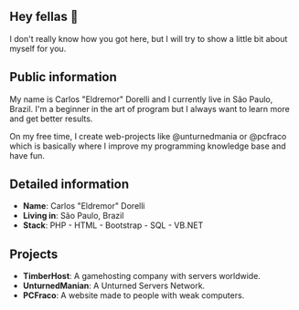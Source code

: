 ## Hey fellas 🤗
I don't really know how you got here, but I will try to show a little bit about myself for you.

## Public information
My name is Carlos "Eldremor" Dorelli and I currently live in São Paulo, Brazil. I'm a beginner in the art of program but I always want to learn more and get better results.

On my free time, I create web-projects like @unturnedmania or @pcfraco which is basically where I improve my programming knowledge base and have fun.

## Detailed information
* **Name**: Carlos "Eldremor" Dorelli
* **Living in**: São Paulo, Brazil
* **Stack**: PHP - HTML - Bootstrap - SQL - VB.NET

## Projects
* **TimberHost**: A gamehosting company with servers worldwide.
* **UnturnedManian**: A Unturned Servers Network.
* **PCFraco**: A website made to people with weak computers.
